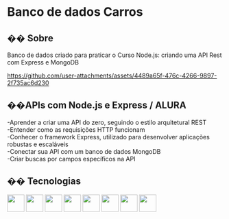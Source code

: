 <h1>Banco de dados Carros</h1>

<h2>�� Sobre</h2>
<p>Banco de dados criado para praticar o Curso Node.js: criando uma API Rest com Express e MongoDB</p>

https://github.com/user-attachments/assets/4489a65f-476c-4266-9897-2f735ac6d230

<h2>��APIs com Node.js e Express / ALURA</h2>
<p>
-Aprender a criar uma API do zero, seguindo o estilo arquitetural REST<br>
-Entender como as requisições HTTP funcionam<br>
-Conhecer o framework Express, utilizado para desenvolver aplicações robustas e escaláveis<br>
-Conectar sua API com um banco de dados MongoDB<br>
-Criar buscas por campos específicos na API<br>
</p>


## �� Tecnologias
<div>
  <img src="https://cdn.jsdelivr.net/gh/devicons/devicon@latest/icons/vscode/vscode-original-wordmark.svg" width="40" height="40"/>
  <img src="https://cdn.jsdelivr.net/gh/devicons/devicon@latest/icons/javascript/javascript-original.svg"width="40" height="40"/>
  <img src="https://cdn.jsdelivr.net/gh/devicons/devicon@latest/icons/nodemon/nodemon-original.svg" width="40" height="40"/>
  <img src="https://cdn.jsdelivr.net/gh/devicons/devicon@latest/icons/mongodb/mongodb-original-wordmark.svg" width="40" height="40"/>
  <img src="https://cdn.jsdelivr.net/gh/devicons/devicon@latest/icons/postman/postman-original.svg" width="40" height="40"/>
  <img src="https://cdn.jsdelivr.net/gh/devicons/devicon@latest/icons/mongoose/mongoose-original-wordmark.svg" width="40" height="40"/>
  <img src="https://cdn.jsdelivr.net/gh/devicons/devicon@latest/icons/nodejs/nodejs-original-wordmark.svg" width="40" height="40"/>
  <img src="https://cdn.jsdelivr.net/gh/devicons/devicon@latest/icons/express/express-original-wordmark.svg" width="40" height="40"/>
          
          
          
                       
</div>
